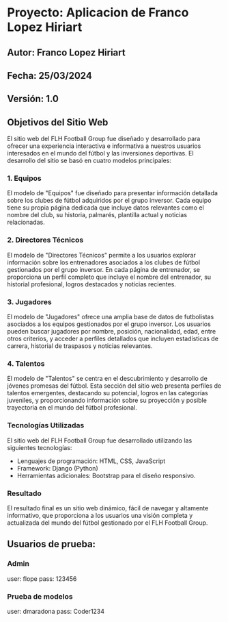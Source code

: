 # Proyecto: Aplicacion de Franco Lopez Hiriart

## Autor: Franco Lopez Hiriart

## Fecha: 25/03/2024

## Versión: 1.0

## Objetivos del Sitio Web

El sitio web del FLH Football Group fue diseñado y desarrollado para ofrecer una experiencia interactiva e informativa a nuestros usuarios interesados en el mundo del fútbol y las inversiones deportivas. El desarrollo del sitio se basó en cuatro modelos principales:

### 1. Equipos

El modelo de "Equipos" fue diseñado para presentar información detallada sobre los clubes de fútbol adquiridos por el grupo inversor. Cada equipo tiene su propia página dedicada que incluye datos relevantes como el nombre del club, su historia, palmarés, plantilla actual y noticias relacionadas.

### 2. Directores Técnicos

El modelo de "Directores Técnicos" permite a los usuarios explorar información sobre los entrenadores asociados a los clubes de fútbol gestionados por el grupo inversor. En cada página de entrenador, se proporciona un perfil completo que incluye el nombre del entrenador, su historial profesional, logros destacados y noticias recientes.

### 3. Jugadores

El modelo de "Jugadores" ofrece una amplia base de datos de futbolistas asociados a los equipos gestionados por el grupo inversor. Los usuarios pueden buscar jugadores por nombre, posición, nacionalidad, edad, entre otros criterios, y acceder a perfiles detallados que incluyen estadísticas de carrera, historial de traspasos y noticias relevantes.

### 4. Talentos

El modelo de "Talentos" se centra en el descubrimiento y desarrollo de jóvenes promesas del fútbol. Esta sección del sitio web presenta perfiles de talentos emergentes, destacando su potencial, logros en las categorías juveniles, y proporcionando información sobre su proyección y posible trayectoria en el mundo del fútbol profesional.

### Tecnologías Utilizadas

El sitio web del FLH Football Group fue desarrollado utilizando las siguientes tecnologías:

- Lenguajes de programación: HTML, CSS, JavaScript
- Framework: Django (Python)
- Herramientas adicionales: Bootstrap para el diseño responsivo.

### Resultado

El resultado final es un sitio web dinámico, fácil de navegar y altamente informativo, que proporciona a los usuarios una visión completa y actualizada del mundo del fútbol gestionado por el FLH Football Group.

## Usuarios de prueba: 

### Admin

user: flope
pass: 123456

### Prueba de modelos

user: dmaradona
pass: Coder1234